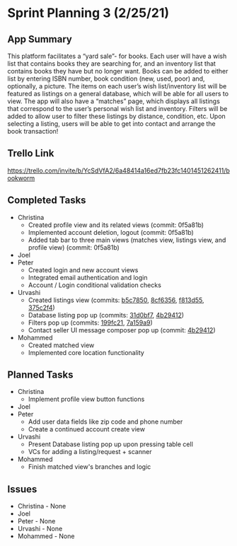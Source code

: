 # Sprint Planning 3 (2/25/21)

## App Summary

This platform facilitates a “yard sale”- for books. 
Each user will have a wish list that contains books they are searching for, and an inventory list that contains books they have but no longer want. 
Books can be added to either list by entering ISBN number, book condition (new, used, poor) and, optionally, a picture. 
The items on each user’s wish list/inventory list will be featured as listings on a general database, which will be able for all users to view. 
The app will also have a “matches” page, which displays all listings that correspond to the user’s personal wish list and inventory. 
Filters will be added to allow user to filter these listings by distance, condition, etc. 
Upon selecting a listing, users will be able to get into contact and arrange the book transaction!

## Trello Link
https://trello.com/invite/b/YcSdVfA2/6a48414a16ed7fb23fc1401451262411/bookworm

## Completed Tasks
  * Christina
    * Created profile view and its related views (commit: 0f5a81b)
    * Implemented account deletion, logout (commit: 0f5a81b)
    * Added tab bar to three main views (matches view, listings view, and profile view) (commit: 0f5a81b)
  * Joel
  * Peter
    * Created login and new account views
    * Integrated email authentication and login
    * Account / Login conditional validation checks
  * Urvashi
    * Created listings view (commits: [b5c7850](https://github.com/ECS189E/project-w21-steve-give-us-jobs/commit/b5c7850c6c8126fea71ba45c66aba218a4c78111), [8cf6356](https://github.com/ECS189E/project-w21-steve-give-us-jobs/commit/8cf6356f1ab0f2e01c453a40f1e9fc7d6712be96), [f813d55](https://github.com/ECS189E/project-w21-steve-give-us-jobs/commit/f813d55143bf8db0c75eb245de15ac192a5695d1), [375c2f4](https://github.com/ECS189E/project-w21-steve-give-us-jobs/commit/375c2f42c7a8e5c271f279b4c22904f82cb6b6fc))
    * Database listing pop up (commits: [31d0bf7](https://github.com/ECS189E/project-w21-steve-give-us-jobs/commit/31d0bf7466acad9200b11064e342bc7924d49e84), [4b29412](https://github.com/ECS189E/project-w21-steve-give-us-jobs/commit/4b29412a89ca8241053d027d44b71b158105e798))
    * Filters pop up (commits: [199fc21](https://github.com/ECS189E/project-w21-steve-give-us-jobs/commit/199fc21778a4a526da32439a84b505fd5fd89f0f), [7a159a9](https://github.com/ECS189E/project-w21-steve-give-us-jobs/commit/7a159a9b89d984b9024b73395921f86a604d7f00))
    * Contact seller UI message composer pop up (commit: [4b29412](https://github.com/ECS189E/project-w21-steve-give-us-jobs/commit/4b29412a89ca8241053d027d44b71b158105e798))
  * Mohammed
    * Created matched view
    * Implemented core location functionality
## Planned Tasks
  * Christina
    * Implement profile view button functions 
  * Joel
  * Peter
    * Add user data fields like zip code and phone number
    * Create a continued account create view
  * Urvashi
    * Present Database listing pop up upon pressing table cell
    * VCs for adding a listing/request + scanner 
  * Mohammed
    * Finish matched view's branches and logic
## Issues
  * Christina - None
  * Joel
  * Peter - None
  * Urvashi - None
  * Mohammed - None
